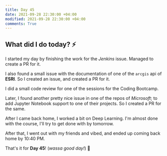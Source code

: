 ```yaml
---
title: Day 45
date: 2021-09-28 22:30:00 +04:00
modified: 2021-09-28 22:30:00 +04:00
comments: True
---
```


## What did I do today? ⚡️

I started my day by finishing the work for the *Jenkins* issue. Managed to create a PR for it.

I also found a small issue with the documentation of one of the `arcgis` api of **ESRI**. So I created an issue, and created a PR for it.

I did a small code review for one of the sessions for the Coding Bootcamp.

Later, I found another pretty nice issue in one of the repos of *Microsoft*; to add Jupyter Notebook support to one of their projects. So I created a PR for the same.

After I came back home, I worked a bit on Deep Learning. I'm almost done with the course, I'll try to get done with by tomorrow.

After that, I went out with my friends and vibed, and ended up coming back home by 10:40 PM.

That's it for **Day 45**! (*wassa good day!*) 🚀 